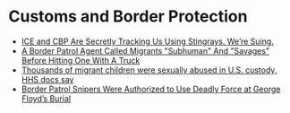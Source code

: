 # Customs and Border Protection
- [ICE and CBP Are Secretly Tracking Us Using Stingrays. We’re Suing.](https://www.aclu.org/news/privacy-technology/ice-and-cbp-are-secretly-tracking-us-using-stingrays-were-suing/) 
- [A Border Patrol Agent Called Migrants "Subhuman" And "Savages" Before Hitting One With A Truck](https://www.buzzfeednews.com/article/juliareinstein/border-patrol-agent-texts-migrants-subhuman-savages)
- [Thousands of migrant children were sexually abused in U.S. custody, HHS docs say](https://www.cbsnews.com/news/thousands-of-migrant-children-were-sexually-abused-in-u-s-custody-hhs-docs-say/)
- [Border Patrol Snipers Were Authorized to Use Deadly Force at George Floyd’s Burial](https://www.vice.com/en/article/5dz7zd/border-patrol-snipers-were-authorized-to-use-deadly-force-at-george-floyds-burial)  
